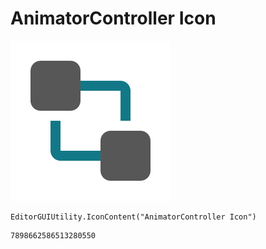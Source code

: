 # AnimatorController Icon
![](/img/AnimatorController%20Icon.png)

``` CSharp
EditorGUIUtility.IconContent("AnimatorController Icon")
```
```
7898662586513280550
```

